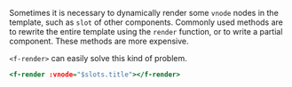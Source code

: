 Sometimes it is necessary to dynamically render some `vnode` nodes in the template, such as `slot` of other components. Commonly used methods are to rewrite the entire template using the `render` function, or to write a partial component. These methods are more expensive.

`<f-render>` can easily solve this kind of problem.

``` htm
<f-render :vnode="$slots.title"></f-render>
```
